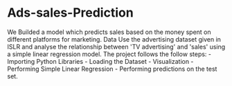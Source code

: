 # Ads-sales-Prediction
We Builded a model which predicts sales based on the money spent on different platforms for marketing.
Data
Use the advertising dataset given in ISLR and analyse the relationship between 'TV advertising' and 'sales' using a simple linear regression model.
The project follows the follow steps:
      -  Importing Python Libraries
      -  Loading the Dataset
      -  Visualization
      -  Performing Simple Linear Regression
      -  Performing predictions on the test set.
